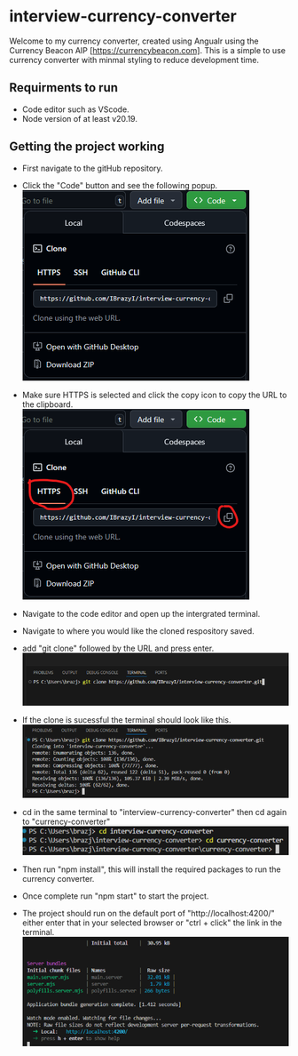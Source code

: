 # interview-currency-converter
Welcome to my currency converter, created using Angualr using the Currency Beacon AIP [https://currencybeacon.com].
This is a simple to use currency converter with minmal styling to reduce development time.

## Requirments to run
- Code editor such as VScode.
- Node version of at least v20.19.

## Getting the project working
- First navigate to the gitHub repository.
- Click the "Code" button and see the following popup.
![alt text](read-me-step-1.png)

- Make sure HTTPS is selected and click the copy icon to copy the URL to the clipboard.
![alt text](read-me-step-2.png)
- Navigate to the code editor and open up the intergrated terminal.
- Navigate to where you would like the cloned respository saved.
- add "git clone" followed by the URL and press enter.
![alt text](read-me-step-3.png)
- If the clone is sucessful the terminal should look like this.
![alt text](read-me-step-4.png)
- cd in the same terminal to "interview-currency-converter" then cd again to "currency-converter"
![alt text](read-me-step-5.png)
- Then run "npm install", this will install the required packages to run the currency converter.
- Once complete run "npm start" to start the project.
- The project should run on the default port of "http://localhost:4200/" either enter that in your selected browser or "ctrl + click" the link in the terminal.
![alt text](read-me-step-6.png)
